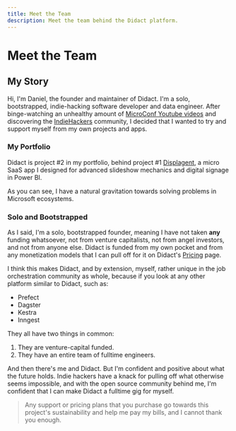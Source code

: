 ```yaml
---
title: Meet the Team
description: Meet the team behind the Didact platform.
---
```


<script setup>
import { VPTeamMembers } from 'vitepress/theme'

const members = [
  {
    avatar: 'https://www.github.com/DMiradakis.png',
    name: 'Daniel Miradakis',
    title: 'Founder',
    links: [
      { icon: 'github', link: 'https://github.com/DMiradakis' },
      { icon: 'twitter', link: 'https://twitter.com/SymbisoftIO' }
    ]
  },
  {
    avatar: 'https://www.github.com/DMiradakis.png',
    name: 'Daniel Miradakis',
    title: 'Engineering',
    links: [
      { icon: 'github', link: 'https://github.com/DMiradakis' },
      { icon: 'twitter', link: 'https://twitter.com/SymbisoftIO' }
    ]
  },
  {
    avatar: 'https://www.github.com/DMiradakis.png',
    name: 'Daniel Miradakis',
    title: 'Marketing',
    links: [
      { icon: 'github', link: 'https://github.com/DMiradakis' },
      { icon: 'twitter', link: 'https://twitter.com/SymbisoftIO' }
    ]
  },
  {
    avatar: 'https://www.github.com/DMiradakis.png',
    name: 'Daniel Miradakis',
    title: 'Support',
    links: [
      { icon: 'github', link: 'https://github.com/DMiradakis' },
      { icon: 'twitter', link: 'https://twitter.com/SymbisoftIO' }
    ]
  },
  {
    avatar: 'https://www.github.com/DMiradakis.png',
    name: 'Daniel Miradakis',
    title: 'Yeah pretty much everything else',
    links: [
      { icon: 'github', link: 'https://github.com/DMiradakis' },
      { icon: 'twitter', link: 'https://twitter.com/SymbisoftIO' }
    ]
  }
]
</script>

# Meet the Team

<VPTeamMembers size="small" :members="members" />

## My Story

Hi, I'm Daniel, the founder and maintainer of Didact. I'm a solo, bootstrapped, indie-hacking software developer and data engineer. After binge-watching an unhealthy amount of [MicroConf Youtube videos](https://www.youtube.com/@MicroConf) and discovering the [IndieHackers](https://www.indiehackers.com/) community, I decided that I wanted to try and support myself from my own projects and apps.

### My Portfolio

Didact is project #2 in my portfolio, behind project #1 [Displagent](https://www.displagent.io), a micro SaaS app I designed for advanced slideshow mechanics and digital signage in Power BI.

As you can see, I have a natural gravitation towards solving problems in Microsoft ecosystems.

### Solo and Bootstrapped

As I said, I'm a solo, bootstrapped founder, meaning I have not taken **any** funding whatsoever, not from venture capitalists, not from angel investors, and not from anyone else. Didact is funded from my own pocket and from any monetization models that I can pull off for it on Didact's [Pricing](https://www.didact.dev/pricing) page.

I think this makes Didact, and by extension, myself, rather unique in the job orchestration community as whole, because if you look at any other platform similar to Didact, such as:

* Prefect
* Dagster
* Kestra
* Inngest

They all have two things in common:

1. They are venture-capital funded.
2. They have an entire team of fulltime engineers.

And then there's me and Didact. But I'm confident and positive about what the future holds. Indie hackers have a knack for pulling off what otherwise seems impossible, and with the open source community behind me, I'm confident that I can make Didact a fulltime gig for myself.

> Any support or pricing plans that you purchase go towards this project's sustainability and help me pay my bills, and I cannot thank you enough.